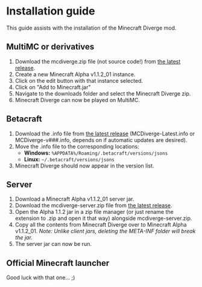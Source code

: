 # Installation guide
This guide assists with the installation of the Minecraft Diverge mod.

## MultiMC or derivatives
1. Download the mcdiverge.zip file (not source code!) from [the latest release](https://github.com/BlueStaggo/MCDiverge/releases/latest).
2. Create a new Minecraft Alpha v1.1.2_01 instance.
3. Click on the edit button with that instance selected.
4. Click on "Add to Minecraft.jar"
5. Navigate to the downloads folder and select the Minecraft Diverge zip.
6. Minecraft Diverge can now be played on MultiMC.

## Betacraft
1. Download the .info file from [the latest release](https://github.com/BlueStaggo/MCDiverge/releases/latest) (MCDiverge-Latest.info or MCDiverge-v###.info, depends on if automatic updates are desired).
2. Move the .info file to the corresponding locations:
    - **Windows:** `%APPDATA%/Roaming/.betacraft/versions/jsons`
    - **Linux:** `~/.betacraft/versions/jsons`
3. Minecraft Diverge should now appear in the version list.

## Server
1. Download a Minecraft Alpha v1.1.2_01 server jar.
2. Download the mcdiverge-server.zip file from [the latest release](https://github.com/BlueStaggo/MCDiverge/releases/latest).
3. Open the Alpha 1.1.2 jar in a zip file manager (or just rename the extension to .zip and open it that way) alongside mcdiverge-server.zip.
4. Copy all the contents from Minecraft Diverge over to Minecraft Alpha v1.1.2_01. *Note: Unlike client jars, deleting the META-INF folder will break the jar.*
5. The server jar can now be run.

## Official Minecraft launcher
Good luck with that one... ;)
